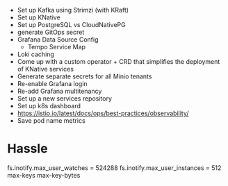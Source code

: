 - Set up Kafka using Strimzi (with KRaft)
- Set up KNative
- Set up PostgreSQL vs CloudNativePG
- generate GitOps secret
- Grafana Data Source Config
  - Tempo Service Map
- Loki caching
- Come up with a custom operator + CRD that simplifies the deployment of KNative services
- Generate separate secrets for all Minio tenants
- Re-enable Grafana login
- Re-add Grafana multitenancy
- Set up a new services repository
- Set up k8s dashboard
- https://istio.io/latest/docs/ops/best-practices/observability/
- Save pod name metrics

# Hassle

fs.inotify.max_user_watches = 524288
fs.inotify.max_user_instances = 512
max-keys
max-key-bytes
